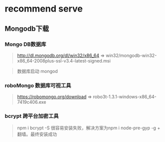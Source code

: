 # recommend serve

## Mongodb下载

### Mongo DB数据库
> http://dl.mongodb.org/dl/win32/x86_64 => win32/mongodb-win32-x86_64-2008plus-ssl-v3.4-latest-signed.msi

> 数据库启动 mongod
### roboMongo 数据库可视工具
> https://robomongo.org/download => robo3t-1.3.1-windows-x86_64-7419c406.exe

### bcrypt 跨平台加密工具
> npm i bcrypt -S 很容易安装失败，解决方案为npm i node-pre-gyp -g + 翻墙。最终安装成功